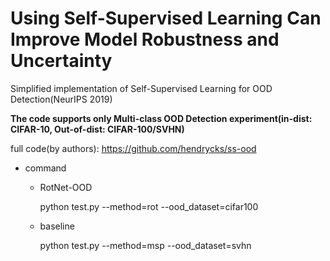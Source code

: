# Using Self-Supervised Learning Can Improve Model Robustness and Uncertainty

Simplified implementation of Self-Supervised Learning for OOD Detection(NeurIPS 2019)

**The code supports only Multi-class OOD Detection experiment(in-dist: CIFAR-10, Out-of-dist: CIFAR-100/SVHN)** 

full code(by authors): https://github.com/hendrycks/ss-ood

- command 
  - RotNet-OOD
  
    python test.py --method=rot --ood_dataset=cifar100
  
  - baseline
  
    python test.py --method=msp --ood_dataset=svhn



